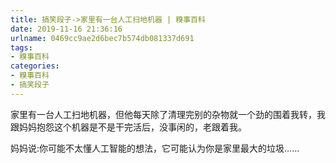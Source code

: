 ```yaml
---
title: 搞笑段子->家里有一台人工扫地机器 | 糗事百科
date: 2019-11-16 21:36:16
urlname: 0469cc9ae2d6bec7b574db081337d691
tags: 
- 糗事百科
categories:
- 糗事百科
- 搞笑段子
---
```

家里有一台人工扫地机器，但他每天除了清理完别的杂物就一个劲的围着我转，我跟妈妈抱怨这个机器是不是干完活后，没事闲的，老跟着我。

妈妈说:你可能不太懂人工智能的想法，它可能认为你是家里最大的垃圾……


